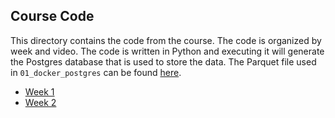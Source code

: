 ## Course Code
This directory contains the code from the course. The code is organized by week and video. The code is written in Python and executing it will generate the Postgres database that is used to store the data. The Parquet file used in `01_docker_postgres` can be found [here](https://d37ci6vzurychx.cloudfront.net/trip-data/yellow_tripdata_2023-06.parquet).

- [Week 1](week_1/README.md)
- [Week 2](week_2/README.md)
